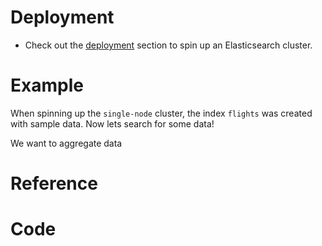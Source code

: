 # Deployment 

- Check out the [deployment](../../deployment/single-node/README.md) section to spin up an Elasticsearch cluster.

# Example
When spinning up the `single-node` cluster, the index `flights` was created with sample data. Now lets search for some data!

We want to aggregate data

# Reference

# Code